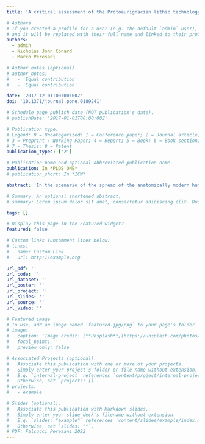 ```yaml
---
title: 'A critical assessment of the Protoaurignacian lithic technology at Fumane Cave and its implications for the definition of the earliest Aurignacian'

# Authors
# If you created a profile for a user (e.g. the default `admin` user), write the username (folder name) here
# and it will be replaced with their full name and linked to their profile.
authors:
  - admin
  - Nicholas John Conard
  - Marco Peresani

# Author notes (optional)
# author_notes:
#   - 'Equal contribution'
#   - 'Equal contribution'

date: '2017-12-01T00:00:00Z'
doi: '10.1371/journal.pone.0189241'

# Schedule page publish date (NOT publication's date).
# publishDate: '2017-01-01T00:00:00Z'

# Publication type.
# Legend: 0 = Uncategorized; 1 = Conference paper; 2 = Journal article;
# 3 = Preprint / Working Paper; 4 = Report; 5 = Book; 6 = Book section;
# 7 = Thesis; 8 = Patent
publication_types: ['2']

# Publication name and optional abbreviated publication name.
publication: In *PLOS ONE*
# publication_short: In *ICW*

abstract: 'In the scenario of the spread of the anatomically modern humans (AMHs) into Europe, the techno-complex known as Protoaurignacian is defined by the production of blades and bladelets within a single and continuous stone knapping sequence from the same core as the result of its progressive reduction. However, the growing re-evaluation of some assemblages is revealing that bladelets are frequently obtained from independent reduction sequences, hence discouraging the direct application of the model developed in southwestern France. High-resolution regional signatures are thus needed to reconstruct a more accurate portrait of the AMH colonization dynamic. Northeastern Italy, with the key site of Fumane Cave, is one among the regions of Mediterranean Europe worthy of consideration for reconstructing this colonization process and its cultural dynamics. Within the framework of a critical discussion of the technological definition of the Protoaurignacian and its relationship with contemporaneous industries on a regional and supra-regional scale, we present the results of a detailed analysis of the lithic technology from units A2-A1 based on reduction sequence and attribute analyses. Results show that bladelets are the first goal of production and they do not originate from reduced blade cores but from a broad range of independent and simultaneous core reduction strategies. One implication is that the most commonly used technological trait that is said to define the Protoaurignacian has been over-emphasized and that the Protoaurignacian is technologically consistent across its geographical extent. Additional data based on carinated core technology imply that this techno-complex shares a common technological background with the Early Aurignacian and that no features are restricted to one of the two facies. Furthermore, the major difference between the Protoaurignacian and Early Aurignacian appears to be more typological in nature, with retouched bladelets being less common in the Early Aurignacian.'

# Summary. An optional shortened abstract.
# summary: Lorem ipsum dolor sit amet, consectetur adipiscing elit. Duis posuere tellus ac convallis placerat. Proin tincidunt magna sed ex sollicitudin condimentum.

tags: []

# Display this page in the Featured widget?
featured: false

# Custom links (uncomment lines below)
# links:
# - name: Custom Link
#   url: http://example.org

url_pdf: ''
url_code: ''
url_dataset: ''
url_poster: ''
url_project: ''
url_slides: ''
url_source: ''
url_video: ''

# Featured image
# To use, add an image named `featured.jpg/png` to your page's folder.
# image:
#   caption: 'Image credit: [**Unsplash**](https://unsplash.com/photos/pLCdAaMFLTE)'
#   focal_point: ''
#   preview_only: false

# Associated Projects (optional).
#   Associate this publication with one or more of your projects.
#   Simply enter your project's folder or file name without extension.
#   E.g. `internal-project` references `content/project/internal-project/index.md`.
#   Otherwise, set `projects: []`.
# projects:
#   - example

# Slides (optional).
#   Associate this publication with Markdown slides.
#   Simply enter your slide deck's filename without extension.
#   E.g. `slides: "example"` references `content/slides/example/index.md`.
#   Otherwise, set `slides: ""`.
# PDF: Falcucci_Peresani_2022
---
```

